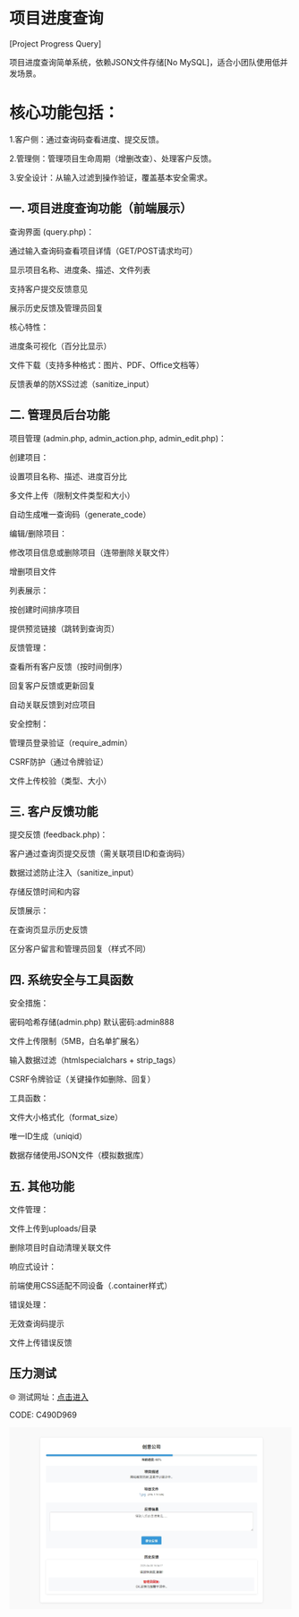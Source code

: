 # 项目进度查询

[Project Progress Query]

项目进度查询简单系统，依赖JSON文件存储[No MySQL]，适合小团队使用低并发场景。

# 核心功能包括：

1.客户侧：通过查询码查看进度、提交反馈。

2.管理侧：管理项目生命周期（增删改查）、处理客户反馈。

3.安全设计：从输入过滤到操作验证，覆盖基本安全需求。


## 一. 项目进度查询功能（前端展示）

查询界面 (query.php)：

通过输入查询码查看项目详情（GET/POST请求均可）

显示项目名称、进度条、描述、文件列表

支持客户提交反馈意见

展示历史反馈及管理员回复

核心特性：

进度条可视化（百分比显示）

文件下载（支持多种格式：图片、PDF、Office文档等）

反馈表单的防XSS过滤（sanitize_input）


## 二. 管理员后台功能

项目管理 (admin.php, admin_action.php, admin_edit.php)：

创建项目：

设置项目名称、描述、进度百分比

多文件上传（限制文件类型和大小）

自动生成唯一查询码（generate_code）

编辑/删除项目：

修改项目信息或删除项目（连带删除关联文件）

增删项目文件

列表展示：

按创建时间排序项目

提供预览链接（跳转到查询页）

反馈管理：

查看所有客户反馈（按时间倒序）

回复客户反馈或更新回复

自动关联反馈到对应项目

安全控制：

管理员登录验证（require_admin）

CSRF防护（通过令牌验证）

文件上传校验（类型、大小）

## 三. 客户反馈功能

提交反馈 (feedback.php)：

客户通过查询页提交反馈（需关联项目ID和查询码）

数据过滤防止注入（sanitize_input）

存储反馈时间和内容

反馈展示：

在查询页显示历史反馈

区分客户留言和管理员回复（样式不同）


## 四. 系统安全与工具函数

安全措施：

密码哈希存储(admin.php) 默认密码:admin888

文件上传限制（5MB，白名单扩展名）

输入数据过滤（htmlspecialchars + strip_tags）

CSRF令牌验证（关键操作如删除、回复）

工具函数：

文件大小格式化（format_size）

唯一ID生成（uniqid）

数据存储使用JSON文件（模拟数据库）

## 五. 其他功能

文件管理：

文件上传到uploads/目录

删除项目时自动清理关联文件

响应式设计：

前端使用CSS适配不同设备（.container样式）

错误处理：

无效查询码提示

文件上传错误反馈

## 压力测试
🌐 测试网址：[点击进入](https://xugang.ct.ws/progress/)

CODE: C490D969

![界面截图](screenshot.jpeg)

